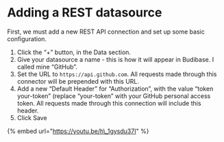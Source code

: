 # Adding a REST datasource

First, we must add a new REST API connection and set up some basic configuration.

1. Click the “+” button, in the Data section.
2. Give your datasource a name - this is how it will appear in Budibase. I called mine “GitHub”.
3. Set the URL to `https://api.github.com`. All requests made through this connector will be prepended with this URL.
4. Add a new “Default Header” for “Authorization”, with the value  “token your-token” \(replace “your-token” with your GitHub personal access token. All requests made through this connection will include this header.
5. Click Save

{% embed url="https://youtu.be/h\_1gysdu37I" %}



  


